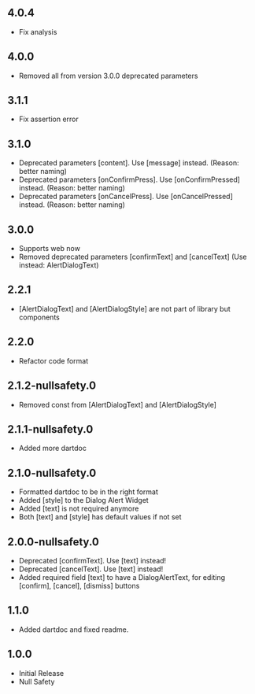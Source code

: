 ## 4.0.4
* Fix analysis

## 4.0.0
* Removed all from version 3.0.0 deprecated parameters

## 3.1.1
* Fix assertion error

## 3.1.0
* Deprecated parameters [content]. Use [message] instead. (Reason: better naming)
* Deprecated parameters [onConfirmPress]. Use [onConfirmPressed] instead. (Reason: better naming)
* Deprecated parameters [onCancelPress]. Use [onCancelPressed] instead. (Reason: better naming)

## 3.0.0
* Supports web now
* Removed deprecated parameters [confirmText] and [cancelText] (Use instead: AlertDialogText)

## 2.2.1
* [AlertDialogText] and [AlertDialogStyle] are not part of library but components

## 2.2.0
* Refactor code format

## 2.1.2-nullsafety.0
* Removed const from [AlertDialogText] and [AlertDialogStyle]

## 2.1.1-nullsafety.0
* Added more dartdoc

## 2.1.0-nullsafety.0
* Formatted dartdoc to be in the right format
* Added [style] to the Dialog Alert Widget
* Added [text] is not required anymore
* Both [text] and [style] has default values if not set

## 2.0.0-nullsafety.0
* Deprecated [confirmText]. Use [text] instead!
* Deprecated [cancelText]. Use [text] instead!
* Added required field [text] to have a DialogAlertText, for editing [confirm], [cancel], [dismiss] buttons

## 1.1.0
* Added dartdoc and fixed readme.

## 1.0.0
* Initial Release
* Null Safety